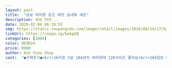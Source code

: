 ```yaml
---
layout: post 
title:  "보보 여아용 로즈 래빗 실내복 세트" 
description: 보보 여아 ..
date: 2020-02-06 06:10:53 
img: https://static.coupangcdn.com/image/retail/images/2018/08/14/17/9/e335475d-fdf0-40af-8367-83a6f1d25a51.jpg 
linkUrl: https://coupa.ng/bokpGQ 
categories: [1004] 
color: 9E9D24 
price: 8900 
author: Ask View Shop 
cont:  "●구매후기●<br/>16키로 5살 104센치 여아한테 120사이즈 좋아요<br/>284일된 여자아기에요~몸무게는 9kg가깝구요 키는 74센티 정도에요 90사이즈 넉넉해서 좋아요~가을까지 입힐수 있을거같네요~ 손목 발목에 시보리 짱짱해서 흘러내림 없어서 더좋아요 디자인은 말할것도 없이 넘나 러블리 입니다♡♡ 최고맘에드는 내복❤❤❤<br/>6살 생일빠른 아이인데 키가 큰편이라 내복이 다 작아져서 구매했어요<br/>가격이 저렴해서 재질이 너무 얇거나 잘 늘어나면 어쩌나 싶었는데<br/>귀여워요<br/>그렇다고 접어서 입을정도는 아니고 낙낙하게 잘 맞는편이예요<br/>내의는 여기로 고정해야겠어요<br/>너무 크진 않을까 싶었는데 130은 넘 딱맞을 것 같아 140했는데 잘 선택한 것 같아요<br/>도톰하니 괜찮네요 내복 쿠팡에서 6벌 샀는데 모두 만족이예요^^<br/>면도 좋고간절기에 딱 좋은 두께이고 엉덩이도 애가 편안한 디자인이에요<br/>무엇보다 원단이 좋아서 건조기에 아무리 갔다와도 변형이나 상하는게 없어요<br/>역시 로켓이라 바로 담날 받을 수 있어서 좋았습니다<br/>입히면 고급스러워요<br/>질도 좋고 로켓배송 최고입니다<br/>통은 맞고 기장은 넉넉해요<br/>16키로 5살 104센치 여아한테 120사이즈 좋아요<br/>284일된 여자아기에요~몸무게는 9kg가깝구요 키는 74센티 정도에요 90사이즈 넉넉해서 좋아요~가을까지 입힐수 있을거같네요~ 손목 발목에 시보리 짱짱해서 흘러내림 없어서 더좋아요 디자인은 말할것도 없이 넘나 러블리 입니다♡♡ 최고맘에드는 내복❤❤❤<br/>6살 생일빠른 아이인데 키가 큰편이라 내복이 다 작아져서 구매했어요<br/>가격이 저렴해서 재질이 너무 얇거나 잘 늘어나면 어쩌나 싶었는데<br/>귀여워요<br/>그렇다고 접어서 입을정도는 아니고 낙낙하게 잘 맞는편이예요<br/>내의는 여기로 고정해야겠어요<br/>너무 크진 않을까 싶었는데 130은 넘 딱맞을 것 같아 140했는데 잘 선택한 것 같아요<br/>도톰하니 괜찮네요 내복 쿠팡에서 6벌 샀는데 모두 만족이예요^^<br/>면도 좋고간절기에 딱 좋은 두께이고 엉덩이도 애가 편안한 디자인이에요<br/>무엇보다 원단이 좋아서 건조기에 아무리 갔다와도 변형이나 상하는게 없어요<br/>역시 로켓이라 바로 담날 받을 수 있어서 좋았습니다<br/>입히면 고급스러워요<br/>질도 좋고 로켓배송 최고입니다<br/>통은 맞고 기장은 넉넉해요<br/>" 
---
```

